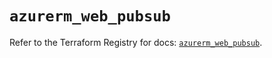 # `azurerm_web_pubsub`

Refer to the Terraform Registry for docs: [`azurerm_web_pubsub`](https://registry.terraform.io/providers/hashicorp/azurerm/4.19.0/docs/resources/web_pubsub).

